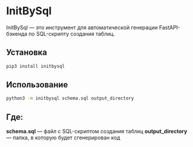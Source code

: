 # InitBySql

InitBySql — это инструмент для автоматической генерации FastAPI-бэкенда по SQL-скрипту создания таблиц.

## Установка

```sh
pip3 install initbysql
```

## Использование
```sh
python3 -m initbysql schema.sql output_directory
```
## Где:

**schema.sql** — файл с SQL-скриптом создания таблиц
**output_directory** — папка, в которую будет сгенерирован код